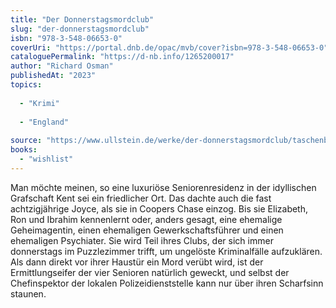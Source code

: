 ```yaml
---
title: "Der Donnerstagsmordclub"
slug: "der-donnerstagsmordclub"
isbn: "978-3-548-06653-0"
coverUri: "https://portal.dnb.de/opac/mvb/cover?isbn=978-3-548-06653-0"
cataloguePermalink: "https://d-nb.info/1265200017"
author: "Richard Osman"
publishedAt: "2023"
topics:
  
  - "Krimi"
    
  - "England"
    
source: "https://www.ullstein.de/werke/der-donnerstagsmordclub/taschenbuch/9783548066530"
books: 
  - "wishlist"
---
```

Man möchte meinen, so eine luxuriöse Seniorenresidenz in der idyllischen 
Grafschaft Kent sei ein friedlicher Ort. Das dachte auch die fast 
achtzigjährige Joyce, als sie in Coopers Chase einzog. Bis sie Elizabeth, Ron 
und Ibrahim kennenlernt oder, anders gesagt, eine ehemalige Geheimagentin, 
einen ehemaligen Gewerkschaftsführer und einen ehemaligen Psychiater. Sie wird 
Teil ihres Clubs, der sich immer donnerstags im Puzzlezimmer trifft, um 
ungelöste Kriminalfälle aufzuklären. Als dann direkt vor ihrer Haustür ein 
Mord verübt wird, ist der Ermittlungseifer der vier Senioren natürlich geweckt, 
und selbst der Chefinspektor der lokalen Polizeidienststelle kann nur über 
ihren Scharfsinn staunen.